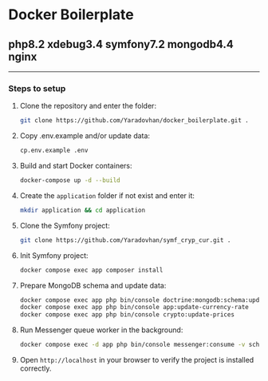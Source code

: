# Docker Boilerplate
## php8.2 xdebug3.4 symfony7.2 mongodb4.4 nginx

---

### Steps to setup

1. Clone the repository and enter the folder:
   ```bash
   git clone https://github.com/Yaradovhan/docker_boilerplate.git .
   ```  
2. Copy .env.example and/or update data:
   ```bash
   cp.env.example .env
   ```  
   
3. Build and start Docker containers:
   ```bash
   docker-compose up -d --build
   ```  

4. Create the `application` folder if not exist and enter it:
   ```bash
   mkdir application && cd application
   ```  

5. Clone the Symfony project:
   ```bash
   git clone https://github.com/Yaradovhan/symf_cryp_cur.git .
   ```  
   
6. Init Symfony project:
   ```bash
   docker compose exec app composer install
   ```  

7. Prepare MongoDB schema and update data:
   ```bash
   docker compose exec app php bin/console doctrine:mongodb:schema:update
   docker compose exec app php bin/console app:update-currency-rate
   docker compose exec app php bin/console crypto:update-prices
   ```  

8. Run Messenger queue worker in the background:
   ```bash
   docker compose exec -d app php bin/console messenger:consume -v scheduler_default
   ```  

9. Open `http://localhost` in your browser to verify the project is installed correctly.
